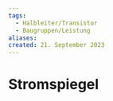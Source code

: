 ```yaml
---
tags:
  - Halbleiter/Transistor
  - Baugruppen/Leistung
aliases: 
created: 21. September 2023
---
```


# Stromspiegel